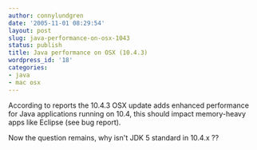 ```yaml
---
author: connylundgren
date: '2005-11-01 08:29:54'
layout: post
slug: java-performance-on-osx-1043
status: publish
title: Java performance on OSX (10.4.3)
wordpress_id: '18'
categories:
- java
- mac osx
---
```


According to reports the 10.4.3 OSX update adds enhanced performance for Java
applications running on 10.4, this should impact memory-heavy apps like
Eclipse (see bug report).

Now the question remains, why isn't JDK 5 standard in 10.4.x ??


